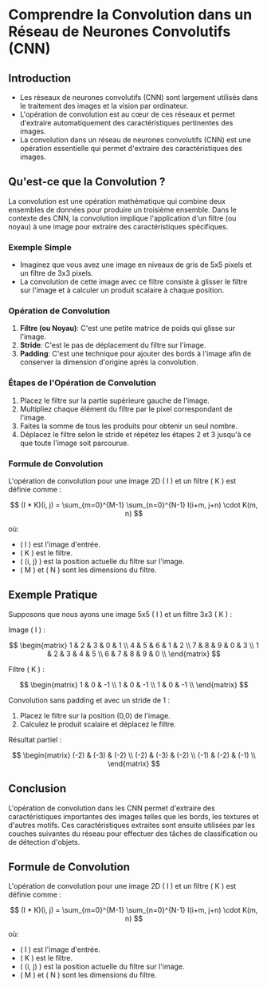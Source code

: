 # Comprendre la Convolution dans un Réseau de Neurones Convolutifs (CNN)

## Introduction

- Les réseaux de neurones convolutifs (CNN) sont largement utilisés dans le traitement des images et la vision par ordinateur.
- L'opération de convolution est au cœur de ces réseaux et permet d'extraire automatiquement des caractéristiques pertinentes des images.
- La convolution dans un réseau de neurones convolutifs (CNN) est une opération essentielle qui permet d'extraire des caractéristiques des images.

## Qu'est-ce que la Convolution ?

La convolution est une opération mathématique qui combine deux ensembles de données pour produire un troisième ensemble. Dans le contexte des CNN, la convolution implique l'application d'un filtre (ou noyau) à une image pour extraire des caractéristiques spécifiques.

### Exemple Simple

- Imaginez que vous avez une image en niveaux de gris de 5x5 pixels et un filtre de 3x3 pixels. 
- La convolution de cette image avec ce filtre consiste à glisser le filtre sur l'image et à calculer un produit scalaire à chaque position.

### Opération de Convolution

1. **Filtre (ou Noyau)**: C'est une petite matrice de poids qui glisse sur l'image.
2. **Stride**: C'est le pas de déplacement du filtre sur l'image.
3. **Padding**: C'est une technique pour ajouter des bords à l'image afin de conserver la dimension d'origine après la convolution.

### Étapes de l'Opération de Convolution

1. Placez le filtre sur la partie supérieure gauche de l'image.
2. Multipliez chaque élément du filtre par le pixel correspondant de l'image.
3. Faites la somme de tous les produits pour obtenir un seul nombre.
4. Déplacez le filtre selon le stride et répétez les étapes 2 et 3 jusqu'à ce que toute l'image soit parcourue.

### Formule de Convolution

L'opération de convolution pour une image 2D \( I \) et un filtre \( K \) est définie comme :

$$
(I * K)(i, j) = \sum_{m=0}^{M-1} \sum_{n=0}^{N-1} I(i+m, j+n) \cdot K(m, n)
$$

où:
- \( I \) est l'image d'entrée.
- \( K \) est le filtre.
- \( (i, j) \) est la position actuelle du filtre sur l'image.
- \( M \) et \( N \) sont les dimensions du filtre.

## Exemple Pratique

Supposons que nous ayons une image 5x5 \( I \) et un filtre 3x3 \( K \) :

Image \( I \) :

$$
\begin{matrix}
1 & 2 & 3 & 0 & 1 \\
4 & 5 & 6 & 1 & 2 \\
7 & 8 & 9 & 0 & 3 \\
1 & 2 & 3 & 4 & 5 \\
6 & 7 & 8 & 9 & 0 \\
\end{matrix}
$$

Filtre \( K \) :

$$
\begin{matrix}
1 & 0 & -1 \\
1 & 0 & -1 \\
1 & 0 & -1 \\
\end{matrix}
$$

Convolution sans padding et avec un stride de 1 :

1. Placez le filtre sur la position (0,0) de l'image.
2. Calculez le produit scalaire et déplacez le filtre.

Résultat partiel :

$$
\begin{matrix}
(-2) & (-3) & (-2) \\
(-2) & (-3) & (-2) \\
(-1) & (-2) & (-1) \\
\end{matrix}
$$

## Conclusion

L'opération de convolution dans les CNN permet d'extraire des caractéristiques importantes des images telles que les bords, les textures et d'autres motifs. Ces caractéristiques extraites sont ensuite utilisées par les couches suivantes du réseau pour effectuer des tâches de classification ou de détection d'objets.


## Formule de Convolution

L'opération de convolution pour une image 2D \( I \) et un filtre \( K \) est définie comme :

$$
(I * K)(i, j) = \sum_{m=0}^{M-1} \sum_{n=0}^{N-1} I(i+m, j+n) \cdot K(m, n)
$$

où:
- \( I \) est l'image d'entrée.
- \( K \) est le filtre.
- \( (i, j) \) est la position actuelle du filtre sur l'image.
- \( M \) et \( N \) sont les dimensions du filtre.
```
